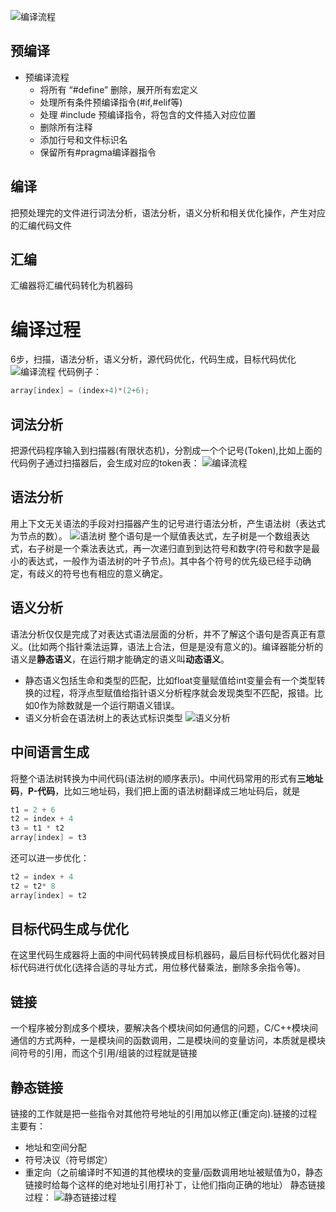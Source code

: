 ![编译流程](./assets/2_1.png)
## 预编译
- 预编译流程
    - 将所有 “#define” 删除，展开所有宏定义
    - 处理所有条件预编译指令(#if,#elif等)
    - 处理 #include 预编译指令，将包含的文件插入对应位置
    - 删除所有注释
    - 添加行号和文件标识名
    - 保留所有#pragma编译器指令
## 编译
把预处理完的文件进行词法分析，语法分析，语义分析和相关优化操作，产生对应的汇编代码文件
## 汇编
汇编器将汇编代码转化为机器码
# 编译过程
6步，扫描，语法分析，语义分析，源代码优化，代码生成，目标代码优化
![编译流程](./assets/2_2.png)
代码例子：
```cpp
array[index] = (index+4)*(2+6);
```
## 词法分析
把源代码程序输入到扫描器(有限状态机)，分割成一个个记号(Token),比如上面的代码例子通过扫描器后，会生成对应的token表：
![编译流程](./assets/2_3.png)
## 语法分析
用上下文无关语法的手段对扫描器产生的记号进行语法分析，产生语法树（表达式为节点的数）。
![语法树](./assets/2_4.png)
整个语句是一个赋值表达式，左子树是一个数组表达式，右子树是一个乘法表达式，再一次递归直到到达符号和数字(符号和数字是最小的表达式，一般作为语法树的叶子节点)。其中各个符号的优先级已经手动确定，有歧义的符号也有相应的意义确定。
## 语义分析
语法分析仅仅是完成了对表达式语法层面的分析，并不了解这个语句是否真正有意义。(比如两个指针乘法运算，语法上合法，但是是没有意义的)。编译器能分析的语义是**静态语义**，在运行期才能确定的语义叫**动态语义**。
- 静态语义包括生命和类型的匹配，比如float变量赋值给int变量会有一个类型转换的过程，将浮点型赋值给指针语义分析程序就会发现类型不匹配，报错。比如0作为除数就是一个运行期语义错误。
- 语义分析会在语法树上的表达式标识类型
![语义分析](./assets/2_5.png)
## 中间语言生成
将整个语法树转换为中间代码(语法树的顺序表示)。中间代码常用的形式有**三地址码**，**P-代码**，比如三地址码，我们把上面的语法树翻译成三地址码后，就是
```cpp
t1 = 2 + 6
t2 = index + 4
t3 = t1 * t2
array[index] = t3
```
还可以进一步优化：
```cpp
t2 = index + 4
t2 = t2* 8
array[index] = t2
```

## 目标代码生成与优化
在这里代码生成器将上面的中间代码转换成目标机器码，最后目标代码优化器对目标代码进行优化(选择合适的寻址方式，用位移代替乘法，删除多余指令等)。
## 链接
一个程序被分割成多个模块，要解决各个模块间如何通信的问题，C/C++模块间通信的方式两种，一是模块间的函数调用，二是模块间的变量访问，本质就是模块间符号的引用，而这个引用/组装的过程就是链接
## 静态链接
链接的工作就是把一些指令对其他符号地址的引用加以修正(重定向).链接的过程主要有：
- 地址和空间分配
- 符号决议（符号绑定）
- 重定向（之前编译时不知道的其他模块的变量/函数调用地址被赋值为0，静态链接时给每个这样的绝对地址引用打补丁，让他们指向正确的地址）
静态链接过程：
![静态链接过程](./assets/2_6.png)
